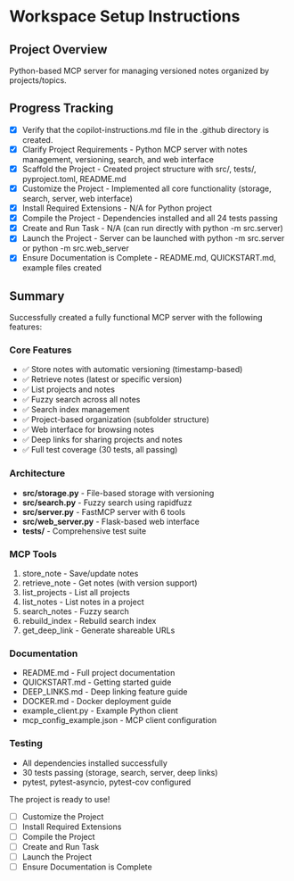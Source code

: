 # Workspace Setup Instructions

## Project Overview
Python-based MCP server for managing versioned notes organized by projects/topics.

## Progress Tracking

- [x] Verify that the copilot-instructions.md file in the .github directory is created.
- [x] Clarify Project Requirements - Python MCP server with notes management, versioning, search, and web interface
- [x] Scaffold the Project - Created project structure with src/, tests/, pyproject.toml, README.md
- [x] Customize the Project - Implemented all core functionality (storage, search, server, web interface)
- [x] Install Required Extensions - N/A for Python project
- [x] Compile the Project - Dependencies installed and all 24 tests passing
- [x] Create and Run Task - N/A (can run directly with python -m src.server)
- [x] Launch the Project - Server can be launched with python -m src.server or python -m src.web_server
- [x] Ensure Documentation is Complete - README.md, QUICKSTART.md, example files created

## Summary

Successfully created a fully functional MCP server with the following features:

### Core Features
- ✅ Store notes with automatic versioning (timestamp-based)
- ✅ Retrieve notes (latest or specific version)
- ✅ List projects and notes
- ✅ Fuzzy search across all notes
- ✅ Search index management
- ✅ Project-based organization (subfolder structure)
- ✅ Web interface for browsing notes
- ✅ Deep links for sharing projects and notes
- ✅ Full test coverage (30 tests, all passing)

### Architecture
- **src/storage.py** - File-based storage with versioning
- **src/search.py** - Fuzzy search using rapidfuzz
- **src/server.py** - FastMCP server with 6 tools
- **src/web_server.py** - Flask-based web interface
- **tests/** - Comprehensive test suite

### MCP Tools
1. store_note - Save/update notes
2. retrieve_note - Get notes (with version support)
3. list_projects - List all projects
4. list_notes - List notes in a project
5. search_notes - Fuzzy search
6. rebuild_index - Rebuild search index
7. get_deep_link - Generate shareable URLs

### Documentation
- README.md - Full project documentation
- QUICKSTART.md - Getting started guide
- DEEP_LINKS.md - Deep linking feature guide
- DOCKER.md - Docker deployment guide
- example_client.py - Example Python client
- mcp_config_example.json - MCP client configuration

### Testing
- All dependencies installed successfully
- 30 tests passing (storage, search, server, deep links)
- pytest, pytest-asyncio, pytest-cov configured

The project is ready to use!
- [ ] Customize the Project
- [ ] Install Required Extensions
- [ ] Compile the Project
- [ ] Create and Run Task
- [ ] Launch the Project
- [ ] Ensure Documentation is Complete
